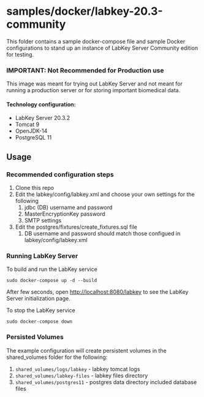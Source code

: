 samples/docker/labkey-20.3-community
==========

This folder contains a sample docker-compose file and sample Docker configurations to stand up an instance of LabKey Server Community edition for testing.

### IMPORTANT: Not Recommended for Production use
 This image was meant for trying out LabKey Server and not meant for running a production server or for storing important biomedical data. 

#### Technology configuration:
* LabKey Server 20.3.2 
* Tomcat 9
* OpenJDK-14
* PostgreSQL 11


## Usage 

### Recommended configuration steps

1. Clone this repo
1. Edit the labkey/config/labkey.xml and choose your own settings for the following
    1. jdbc (DB) username and password
    1. MasterEncryptionKey password 
    1. SMTP settings
1. Edit the postgres/fixtures/create_fixtures.sql file
    1.  DB username and password should match those configued in labkey/config/labkey.xml 


### Running LabKey Server 

To build and run the LabKey service  

    sudo docker-compose up -d --build

After few seconds, open [http://localhost:8080/labkey](http://<host>:8080) to see the LabKey Server initialization page.

To stop the LabKey service    

    sudo docker-compose down

### Persisted Volumes
The example configuration will create persistent volumes in the shared_volumes folder for the following:
1. `shared_volumes/logs/labkey` - labkey tomcat logs
1. `shared_volumes/labkey-files` - labkey files directory
1. `shared_volumes/postgres11` - postgres data directory included database files



